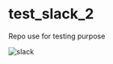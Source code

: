 # test_slack_2
Repo use for testing purpose

![slack](https://upload.wikimedia.org/wikipedia/commons/b/b9/Slack_Technologies_Logo.svg)
